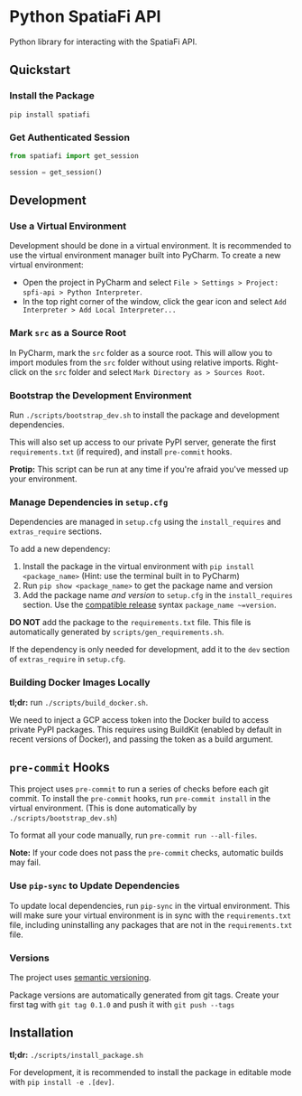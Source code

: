 # Python SpatiaFi API
Python library for interacting with the SpatiaFi API.

## Quickstart

### Install the Package
```shell
pip install spatiafi
```

### Get Authenticated Session
```python
from spatiafi import get_session

session = get_session()
```

## Development

### Use a Virtual Environment
Development should be done in a virtual environment.
It is recommended to use the virtual environment manager built into PyCharm.
To create a new virtual environment:
  * Open the project in PyCharm and select `File > Settings > Project: spfi-api > Python Interpreter`.
  * In the top right corner of the window, click the gear icon and select `Add Interpreter > Add Local Interpreter...`

### Mark `src` as a Source Root
In PyCharm, mark the `src` folder as a source root. This will allow you to import modules from the `src` folder without using relative imports.
Right-click on the `src` folder and select `Mark Directory as > Sources Root`.

### Bootstrap the Development Environment
Run `./scripts/bootstrap_dev.sh` to install the package and development dependencies.

This will also set up access to our private PyPI server, generate the first `requirements.txt` (if required),
and install `pre-commit` hooks.

**Protip:** This script can be run at any time if you're afraid you've messed up your environment.

### Manage Dependencies in `setup.cfg`
Dependencies are managed in `setup.cfg` using the `install_requires` and `extras_require` sections.

To add a new dependency:
  1. Install the package in the virtual environment with `pip install <package_name>`
  (Hint: use the terminal built in to PyCharm)
  2. Run `pip show <package_name>` to get the package name and version
  3. Add the package name *and version* to `setup.cfg` in the `install_requires` section.
  Use the [compatible release](https://www.python.org/dev/peps/pep-0440/#compatible-release) syntax
  `package_name ~=version`.

**DO NOT** add the package to the `requirements.txt` file. This file is automatically generated by
`scripts/gen_requirements.sh`.

If the dependency is only needed for development, add it to the `dev` section of `extras_require` in `setup.cfg`.

### Building Docker Images Locally
**tl;dr:** run `./scripts/build_docker.sh`.

We need to inject a GCP access token into the Docker build to access private PyPI packages.
This requires using BuildKit (enabled by default in recent versions of Docker), and passing the token as a build
argument.

## `pre-commit` Hooks
This project uses `pre-commit` to run a series of checks before each git commit.
To install the `pre-commit` hooks, run `pre-commit install` in the virtual environment.
(This is done automatically by `./scripts/bootstrap_dev.sh`)

To format all your code manually, run `pre-commit run --all-files`.

**Note:** If your code does not pass the `pre-commit` checks, automatic builds may fail.

### Use `pip-sync` to Update Dependencies
To update local dependencies, run `pip-sync` in the virtual environment.
This will make sure your virtual environment is in sync with the `requirements.txt` file,
including uninstalling any packages that are not in the `requirements.txt` file.

### Versions
The project uses [semantic versioning](https://semver.org/).

Package versions are automatically generated from git tags.
Create your first tag with `git tag 0.1.0` and push it with `git push --tags`

## Installation
**tl;dr:** `./scripts/install_package.sh`

For development, it is recommended to install the package in editable mode with `pip install -e .[dev]`.
